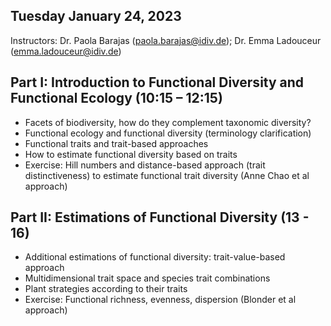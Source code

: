 
## Tuesday January 24, 2023

Instructors: Dr. Paola Barajas (paola.barajas@idiv.de); Dr. Emma Ladouceur (emma.ladouceur@idiv.de)


## Part I: Introduction to Functional Diversity and Functional Ecology (10:15 – 12:15)
  
  - Facets of biodiversity, how do they complement taxonomic diversity?
  - Functional ecology and functional diversity (terminology clarification)
  - Functional traits and trait-based approaches
  - How to estimate functional diversity based on traits
  - Exercise: Hill numbers and distance-based approach (trait distinctiveness) to estimate functional trait diversity (Anne Chao et al approach)

## Part II: Estimations of Functional Diversity (13 - 16)

  - Additional estimations of functional diversity: trait-value-based approach
  - Multidimensional trait space and species trait combinations
  - Plant strategies according to their traits
  - Exercise: Functional richness, evenness, dispersion (Blonder et al approach)
